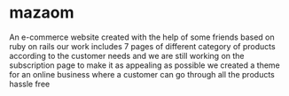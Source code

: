 # mazaom
An e-commerce website created with the help of some friends based on ruby on rails
our work includes 7 pages of different category of products according to the customer needs and we are still working on the subscription page to make it as appealing as possible
we created a theme for an online business where a customer can go through all the products hassle free
